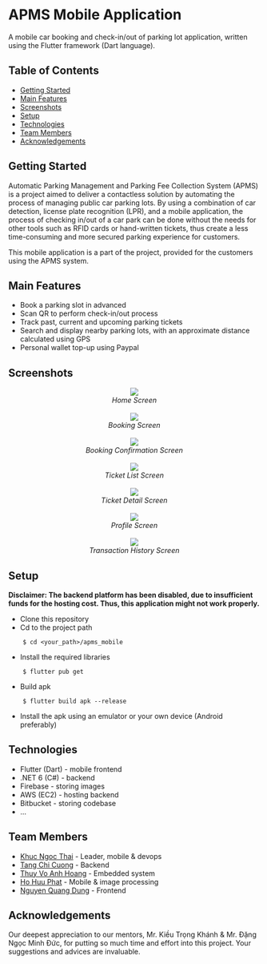 # APMS Mobile Application

A mobile car booking and check-in/out of parking lot application, written using the Flutter framework (Dart language).

## Table of Contents
- [Getting Started](#getting-started)
- [Main Features](#main-features)
- [Screenshots](#screenshots)
- [Setup](#setup)
- [Technologies](#technologies)
- [Team Members](#team-members)
- [Acknowledgements](#acknowledgements)

## Getting Started
Automatic Parking Management and Parking Fee Collection System (APMS) is a project aimed to deliver a contactless solution by automating the process of managing public car parking lots. By using a combination of car detection, license plate recognition (LPR), and a mobile application, the process of checking in/out of a car park can be done without the needs for other tools such as RFID cards or hand-written tickets, thus create a less time-consuming and more secured parking experience for customers.

This mobile application is a part of the project, provided for the customers using the APMS system. 

## Main Features
- Book a parking slot in advanced
- Scan QR to perform check-in/out process
- Track past, current and upcoming parking tickets
- Search and display nearby parking lots, with an approximate distance calculated using GPS
- Personal wallet top-up using Paypal

## Screenshots
<p align="center">
  <img src="https://user-images.githubusercontent.com/77088395/215063737-ab8aba75-d486-47e7-bbb5-35104a7c5bd6.png" />
  <br>
  <em>Home Screen</em>
  <br>
  <br>
  <img src="https://user-images.githubusercontent.com/77088395/215063611-0c4cf5a2-7c82-40b2-8a17-f709fb748bf0.png" />
  <br>
  <em>Booking Screen</em>
  <br>
  <br>
  <img src="https://user-images.githubusercontent.com/77088395/215063620-cbcde59e-a43a-43c0-990f-5a09be9635fb.png" />
  <br>
  <em>Booking Confirmation Screen</em>
  <br>
  <br>
  <img src="https://user-images.githubusercontent.com/77088395/215063630-c0e3a0eb-a134-48ec-a8b3-075e057777a2.png" />
  <br>
  <em>Ticket List Screen</em>
  <br>
  <br>
  <img src="https://user-images.githubusercontent.com/77088395/215063641-b00117f7-1a04-4878-9131-549a5e0bd996.png" />
  <br>
  <em>Ticket Detail Screen</em>
  <br>
  <br>
  <img src="https://user-images.githubusercontent.com/77088395/215063655-19faf009-6ada-4ec8-ab57-93cc43e22266.png" />
  <br>
  <em>Profile Screen</em>
  <br>
  <br>
  <img src="https://user-images.githubusercontent.com/77088395/215063650-38c6e02b-aced-4df1-bd50-1cf9dd04dae3.png" />
  <br>
  <em>Transaction History Screen</em>
</p>

## Setup
**Disclaimer: The backend platform has been disabled, due to insufficient funds for the hosting cost. Thus, this application might not work properly.**
- Clone this repository
- Cd to the project path
```
    $ cd <your_path>/apms_mobile
```
- Install the required libraries
```
    $ flutter pub get
```
- Build apk
```
    $ flutter build apk --release
```
- Install the apk using an emulator or your own device (Android preferably)

## Technologies
- Flutter (Dart) - mobile frontend
- .NET 6 (C#) - backend
- Firebase - storing images
- AWS (EC2) - hosting backend
- Bitbucket - storing codebase
- ...

## Team Members
- [Khuc Ngoc Thai](https://github.com/Benjamin271201) - Leader, mobile & devops
- [Tang Chi Cuong](https://github.com/chicuong223) - Backend
- [Thuy Vo Anh Hoang](https://github.com/HoangTVA) - Embedded system
- [Ho Huu Phat](https://github.com/idark2004) - Mobile & image processing 
- [Nguyen Quang Dung](https://github.com/Wolf1910) - Frontend

## Acknowledgements
Our deepest appreciation to our mentors, Mr. Kiều Trọng Khánh & Mr. Đặng Ngọc Minh Đức, for putting so much time and effort into this project. Your suggestions and advices are invaluable.





